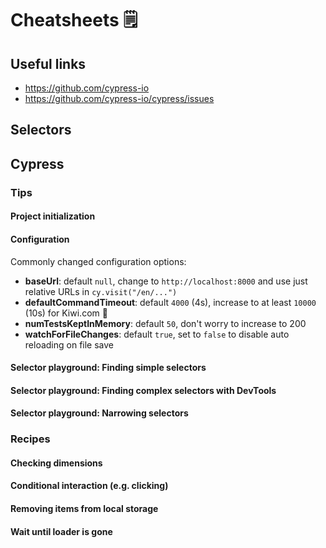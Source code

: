 # Cheatsheets 🗒

## Useful links

* https://github.com/cypress-io
* https://github.com/cypress-io/cypress/issues


## Selectors

[](./assets/cheatsheet-selectors.md ':include')

## Cypress

[](./assets/cheatsheet-cypress.md ':include')

### Tips

#### Project initialization

[](assets/cypress/initialize.mp4 ':include :type=video width=100% controls')

#### Configuration

Commonly changed configuration options:

* **baseUrl**: default `null`, change to `http://localhost:8000` and use just relative URLs in `cy.visit("/en/...")`
* **defaultCommandTimeout**: default `4000` (4s), increase to at least `10000` (10s) for Kiwi.com 🐌
* **numTestsKeptInMemory**: default `50`, don't worry to increase to 200
* **watchForFileChanges**: default `true`, set to `false` to disable auto reloading on file save

[](assets/cypress/config.mp4 ':include :type=video width=100% controls')

#### Selector playground: Finding simple selectors  

[](assets/cypress/selector-playground.mp4 ':include :type=video width=100% controls')

#### Selector playground: Finding complex selectors with DevTools

[](assets/cypress/selector-playground-with-devtools.mp4 ':include :type=video width=100% controls')

#### Selector playground: Narrowing selectors

[](assets/cypress/selector-playground-narrowing-selectors.mp4 ':include :type=video width=100% controls')


### Recipes

#### Checking dimensions

[](assets/snippets.js ':include :type=code :fragment=checking-dimensions')

#### Conditional interaction (e.g. clicking)

[](assets/snippets.js ':include :type=code :fragment=conditional-interaction')

#### Removing items from local storage

[](assets/snippets.js ':include :type=code :fragment=local-storage')

#### Wait until loader is gone

[](assets/snippets.js ':include :type=code :fragment=loader-gone')
